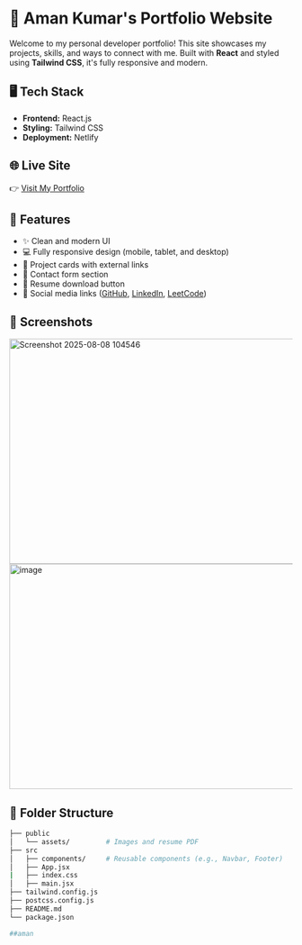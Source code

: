 # 🚀 Aman Kumar's Portfolio Website

Welcome to my personal developer portfolio! This site showcases my projects, skills, and ways to connect with me. Built with **React** and styled using **Tailwind CSS**, it's fully responsive and modern.

## 🖥️ Tech Stack

- **Frontend:** React.js
- **Styling:** Tailwind CSS
- **Deployment:** Netlify

## 🌐 Live Site

👉 [Visit My Portfolio](https://amanhub.netlify.app)

<!-- *(Replace the above link with your actual Netlify URL)* -->

## 📱 Features

- ✨ Clean and modern UI
- 💻 Fully responsive design (mobile, tablet, and desktop)
- 🔗 Project cards with external links
- 📧 Contact form section
- 📄 Resume download button
- 🔗 Social media links ([GitHub](https://github.com/amankumarGH), [LinkedIn](https://www.linkedin.com/in/aman-kumar300/), [LeetCode](https://leetcode.com/u/amankumar7/))

## 📸 Screenshots
<img width="1893" height="400" alt="Screenshot 2025-08-08 104546" src="https://github.com/user-attachments/assets/cf8bef25-e452-4011-8c01-a7058ac12631" />

<img width="1901" height="400" alt="image" src="https://github.com/user-attachments/assets/59249f42-5483-435b-ba69-7936ae224a3a" />


<!-- *(Optional – Add screenshots here if you'd like)* -->

## 📁 Folder Structure

```bash
├── public
│   └── assets/         # Images and resume PDF
├── src
│   ├── components/     # Reusable components (e.g., Navbar, Footer)
│   ├── App.jsx
|   ├── index.css
│   ├── main.jsx
├── tailwind.config.js
├── postcss.config.js
├── README.md
└── package.json

##aman
